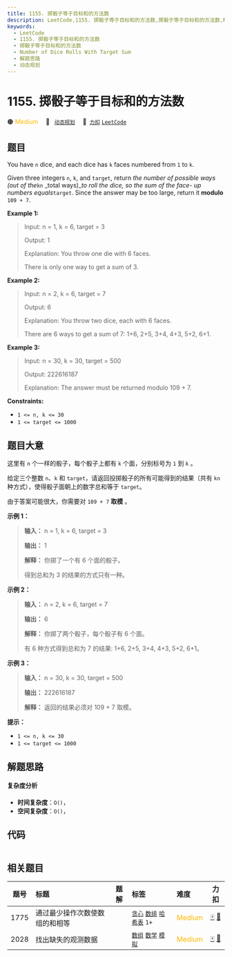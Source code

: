 ```yaml
---
title: 1155. 掷骰子等于目标和的方法数
description: LeetCode,1155. 掷骰子等于目标和的方法数,掷骰子等于目标和的方法数,Number of Dice Rolls With Target Sum,解题思路,动态规划
keywords:
  - LeetCode
  - 1155. 掷骰子等于目标和的方法数
  - 掷骰子等于目标和的方法数
  - Number of Dice Rolls With Target Sum
  - 解题思路
  - 动态规划
---
```


# 1155. 掷骰子等于目标和的方法数

🟠 <font color=#ffb800>Medium</font>&emsp; 🔖&ensp; [`动态规划`](/tag/dynamic-programming.md)&emsp; 🔗&ensp;[`力扣`](https://leetcode.cn/problems/number-of-dice-rolls-with-target-sum) [`LeetCode`](https://leetcode.com/problems/number-of-dice-rolls-with-target-sum)

## 题目

You have `n` dice, and each dice has `k` faces numbered from `1` to `k`.

Given three integers `n`, `k`, and `target`, return _the number of possible
ways (out of the_`kn` _total ways)__to roll the dice, so the sum of the face-
up numbers equals_`target`. Since the answer may be too large, return it
**modulo** `109 + 7`.



**Example 1:**

> Input: n = 1, k = 6, target = 3
> 
> Output: 1
> 
> Explanation: You throw one die with 6 faces.
> 
> There is only one way to get a sum of 3.

**Example 2:**

> Input: n = 2, k = 6, target = 7
> 
> Output: 6
> 
> Explanation: You throw two dice, each with 6 faces.
> 
> There are 6 ways to get a sum of 7: 1+6, 2+5, 3+4, 4+3, 5+2, 6+1.

**Example 3:**

> Input: n = 30, k = 30, target = 500
> 
> Output: 222616187
> 
> Explanation: The answer must be returned modulo 109 + 7.

**Constraints:**

  * `1 <= n, k <= 30`
  * `1 <= target <= 1000`


## 题目大意

这里有 `n` 个一样的骰子，每个骰子上都有 `k` 个面，分别标号为 `1` 到 `k` 。

给定三个整数 `n`、`k` 和 `target`，请返回投掷骰子的所有可能得到的结果（共有 `kn` 种方式），使得骰子面朝上的数字总和等于
`target`。

由于答案可能很大，你需要对 `109 + 7` **取模** 。



**示例 1：**

> 
> 
> 
> 
> 
> **输入：** n = 1, k = 6, target = 3
> 
> **输出：** 1
> 
> **解释：** 你掷了一个有 6 个面的骰子。
> 
> 得到总和为 3 的结果的方式只有一种。
> 
> 

**示例 2：**

> 
> 
> 
> 
> 
> **输入：** n = 2, k = 6, target = 7
> 
> **输出：** 6
> 
> **解释：** 你掷了两个骰子，每个骰子有 6 个面。
> 
> 有 6 种方式得到总和为 7 的结果: 1+6, 2+5, 3+4, 4+3, 5+2, 6+1。
> 
> 

**示例 3：**

> 
> 
> 
> 
> 
> **输入：** n = 30, k = 30, target = 500
> 
> **输出：** 222616187
> 
> **解释：** 返回的结果必须对 109 + 7 取模。



**提示：**

  * `1 <= n, k <= 30`
  * `1 <= target <= 1000`


## 解题思路

#### 复杂度分析

- **时间复杂度**：`O()`，
- **空间复杂度**：`O()`，

## 代码

```javascript

```

## 相关题目

<!-- prettier-ignore -->
| 题号 | 标题 | 题解 | 标签 | 难度 | 力扣 |
| :------: | :------ | :------: | :------ | :------ | :------: |
| 1775 | 通过最少操作次数使数组的和相等 |  |  [`贪心`](/tag/greedy.md) [`数组`](/tag/array.md) [`哈希表`](/tag/hash-table.md) `1+` | <font color=#ffb800>Medium</font> | [🀄️](https://leetcode.cn/problems/equal-sum-arrays-with-minimum-number-of-operations) [🔗](https://leetcode.com/problems/equal-sum-arrays-with-minimum-number-of-operations) |
| 2028 | 找出缺失的观测数据 |  |  [`数组`](/tag/array.md) [`数学`](/tag/math.md) [`模拟`](/tag/simulation.md) | <font color=#ffb800>Medium</font> | [🀄️](https://leetcode.cn/problems/find-missing-observations) [🔗](https://leetcode.com/problems/find-missing-observations) |